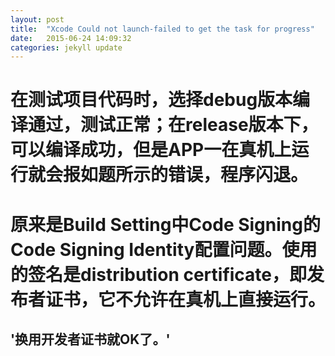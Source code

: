 ```yaml
---
layout: post
title:  "Xcode Could not launch-failed to get the task for progress"
date:   2015-06-24 14:09:32
categories: jekyll update
---
```


# 在测试项目代码时，选择debug版本编译通过，测试正常；在release版本下，可以编译成功，但是APP一在真机上运行就会报如题所示的错误，程序闪退。


# 原来是Build Setting中Code Signing的Code Signing Identity配置问题。使用的签名是distribution certificate，即发布者证书，它不允许在真机上直接运行。


## '换用开发者证书就OK了。'